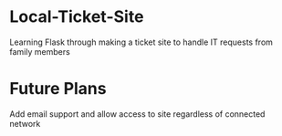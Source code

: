# Local-Ticket-Site
Learning Flask through making a ticket site to handle IT requests from family members

# Future Plans
Add email support and allow access to site regardless of connected network
